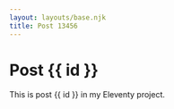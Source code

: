 ```yaml
---
layout: layouts/base.njk
title: Post 13456
---
```


# Post {{ id }}

This is post {{ id }} in my Eleventy project.
